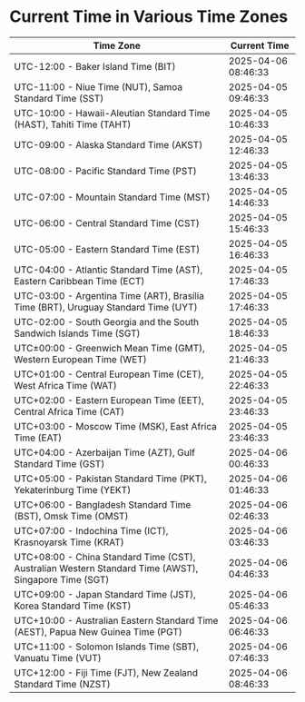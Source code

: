 # Current Time in Various Time Zones

| Time Zone | Current Time |
|-----------|--------------|
| UTC-12:00 - Baker Island Time (BIT) | 2025-04-06 08:46:33 |
| UTC-11:00 - Niue Time (NUT), Samoa Standard Time (SST) | 2025-04-05 09:46:33 |
| UTC-10:00 - Hawaii-Aleutian Standard Time (HAST), Tahiti Time (TAHT) | 2025-04-05 10:46:33 |
| UTC-09:00 - Alaska Standard Time (AKST) | 2025-04-05 12:46:33 |
| UTC-08:00 - Pacific Standard Time (PST) | 2025-04-05 13:46:33 |
| UTC-07:00 - Mountain Standard Time (MST) | 2025-04-05 14:46:33 |
| UTC-06:00 - Central Standard Time (CST) | 2025-04-05 15:46:33 |
| UTC-05:00 - Eastern Standard Time (EST) | 2025-04-05 16:46:33 |
| UTC-04:00 - Atlantic Standard Time (AST), Eastern Caribbean Time (ECT) | 2025-04-05 17:46:33 |
| UTC-03:00 - Argentina Time (ART), Brasília Time (BRT), Uruguay Standard Time (UYT) | 2025-04-05 17:46:33 |
| UTC-02:00 - South Georgia and the South Sandwich Islands Time (SGT) | 2025-04-05 18:46:33 |
| UTC±00:00 - Greenwich Mean Time (GMT), Western European Time (WET) | 2025-04-05 21:46:33 |
| UTC+01:00 - Central European Time (CET), West Africa Time (WAT) | 2025-04-05 22:46:33 |
| UTC+02:00 - Eastern European Time (EET), Central Africa Time (CAT) | 2025-04-05 23:46:33 |
| UTC+03:00 - Moscow Time (MSK), East Africa Time (EAT) | 2025-04-05 23:46:33 |
| UTC+04:00 - Azerbaijan Time (AZT), Gulf Standard Time (GST) | 2025-04-06 00:46:33 |
| UTC+05:00 - Pakistan Standard Time (PKT), Yekaterinburg Time (YEKT) | 2025-04-06 01:46:33 |
| UTC+06:00 - Bangladesh Standard Time (BST), Omsk Time (OMST) | 2025-04-06 02:46:33 |
| UTC+07:00 - Indochina Time (ICT), Krasnoyarsk Time (KRAT) | 2025-04-06 03:46:33 |
| UTC+08:00 - China Standard Time (CST), Australian Western Standard Time (AWST), Singapore Time (SGT) | 2025-04-06 04:46:33 |
| UTC+09:00 - Japan Standard Time (JST), Korea Standard Time (KST) | 2025-04-06 05:46:33 |
| UTC+10:00 - Australian Eastern Standard Time (AEST), Papua New Guinea Time (PGT) | 2025-04-06 06:46:33 |
| UTC+11:00 - Solomon Islands Time (SBT), Vanuatu Time (VUT) | 2025-04-06 07:46:33 |
| UTC+12:00 - Fiji Time (FJT), New Zealand Standard Time (NZST) | 2025-04-06 08:46:33 |
